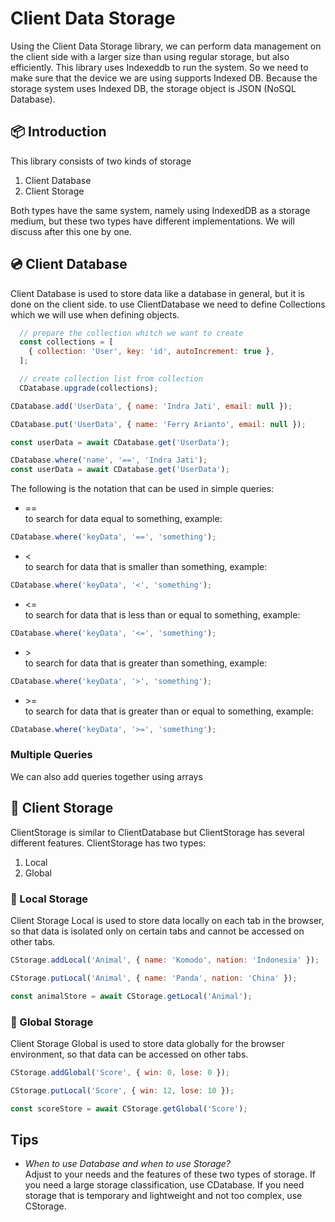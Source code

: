 # Client Data Storage

Using the Client Data Storage library, we can perform data management on the client side with a larger size than using regular storage, but also efficiently. This library uses Indexeddb to run the system. So we need to make sure that the device we are using supports Indexed DB. Because the storage system uses Indexed DB, the storage object is JSON (NoSQL Database).

## 📦 Introduction

This library consists of two kinds of storage
1. Client Database
2. Client Storage

Both types have the same system, namely using IndexedDB as a storage medium, but these two types have different implementations. We will discuss after this one by one.

## 💿 Client Database
Client Database is used to store data like a database in general, but it is done on the client side. to use ClientDatabase we need to define Collections which we will use when defining objects.
``` javascript
  // prepare the collection whitch we want to create
  const collections = [
    { collection: 'User', key: 'id', autoIncrement: true },
  ];

  // create collection list from collection
  CDatabase.upgrade(collections);
```

``` javascript
CDatabase.add('UserData', { name: 'Indra Jati', email: null });
```

``` javascript
CDatabase.put('UserData', { name: 'Ferry Arianto', email: null });
```

``` javascript
const userData = await CDatabase.get('UserData');
```

``` javascript
CDatabase.where('name', '==', 'Indra Jati');
const userData = await CDatabase.get('UserData');
```

The following is the notation that can be used in simple queries:
- \== <br />
to search for data equal to something, example:

``` javascript
CDatabase.where('keyData', '==', 'something');
```

- \< <br />
to search for data that is smaller than something, example:

``` javascript
CDatabase.where('keyData', '<', 'something');
```

- \<= <br />
to search for data that is less than or equal to something, example:

``` javascript
CDatabase.where('keyData', '<=', 'something');
```

- \> <br />
to search for data that is greater than something, example:

``` javascript
CDatabase.where('keyData', '>', 'something');
```

- \>= <br />
to search for data that is greater than or equal to something, example:

``` javascript
CDatabase.where('keyData', '>=', 'something');
```
### Multiple Queries
We can also add queries together using arrays

## 💾 Client Storage
ClientStorage is similar to ClientDatabase but ClientStorage has several different features. ClientStorage has two types:
1. Local
2. Global

### 📁 Local Storage
Client Storage Local is used to store data locally on each tab in the browser, so that data is isolated only on certain tabs and cannot be accessed on other tabs.

``` javascript
CStorage.addLocal('Animal', { name: 'Komodo', nation: 'Indonesia' });
```

``` javascript
CStorage.putLocal('Animal', { name: 'Panda', nation: 'China' });
```

``` javascript
const animalStore = await CStorage.getLocal('Animal');
```

### 📂 Global Storage
Client Storage Global is used to store data globally for the browser environment, so that data can be accessed on other tabs.

``` javascript
CStorage.addGlobal('Score', { win: 0, lose: 0 });
```

``` javascript
CStorage.putLocal('Score', { win: 12, lose: 10 });
```

``` javascript
const scoreStore = await CStorage.getGlobal('Score');
```

## Tips
- _When to use Database and when to use Storage?_ <br />
Adjust to your needs and the features of these two types of storage. If you need a large storage classification, use CDatabase. If you need storage that is temporary and lightweight and not too complex, use CStorage.

